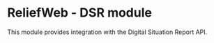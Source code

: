 ReliefWeb - DSR module
======================

This module provides integration with the Digital Situation Report API.

